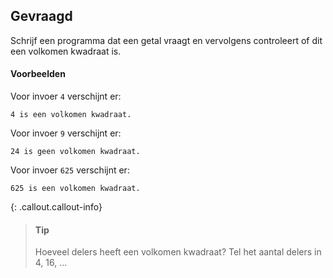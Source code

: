 
## Gevraagd
Schrijf een programma dat een getal vraagt en vervolgens controleert of dit een volkomen kwadraat is.

#### Voorbeelden
Voor invoer `4` verschijnt er:
```
4 is een volkomen kwadraat.
```

Voor invoer `9` verschijnt er:
```
24 is geen volkomen kwadraat.
```

Voor invoer `625` verschijnt er:
```
625 is een volkomen kwadraat.
```

{: .callout.callout-info}
>#### Tip
> Hoeveel delers heeft een volkomen kwadraat? Tel het aantal delers in 4, 16, ...
